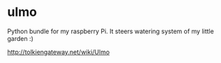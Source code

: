 # ulmo
Python bundle for my raspberry Pi. It steers watering system of my little garden :)

http://tolkiengateway.net/wiki/Ulmo
